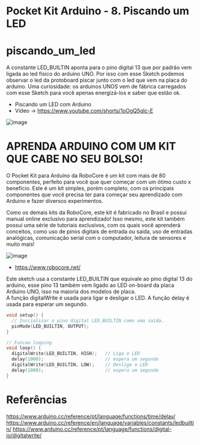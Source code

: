 # Pocket Kit Arduino - 8. Piscando um LED
# piscando_um_led

A constante LED_BUILTIN aponta para o pino digital 13 que por padrão vem ligada ao led físico do arduino UNO. 
Por isso com esse Sketch podemos observar o led da protoboard piscar junto com o led que vem na placa do arduino. 
Uma curiosidade: os arduinos UNOS vem de fábrica carregados com esse Sketch para você apenas energizá-los e saber que estão ok.

- Piscando um LED com Arduino
- Vídeo -> https://www.youtube.com/shorts/1oOgQ5glc-E

![image](https://github.com/jorgeluige/piscando_um_led/assets/37905961/f66d99e3-feb0-4fbb-ab03-66e2543dbfcd)







# APRENDA ARDUINO COM UM KIT QUE CABE NO SEU BOLSO!
O Pocket Kit para Arduino da RoboCore é um kit com mais de 80 componentes, perfeito para você que quer começar com um ótimo custo x benefício. Este é um kit simples, porém completo, com os principais componentes que você precisa ter para começar seu aprendizado com Arduino e fazer diversos experimentos.

Como os demais kits da RoboCore, este kit é fabricado no Brasil e possui manual online exclusivo para aprendizado! Isso mesmo, este kit também possui uma série de tutoriais exclusivos, com os quais você aprenderá conceitos, como uso de pinos digitais de entrada ou saída, uso de entradas analógicas, comunicação serial com o computador, leitura de sensores e muito mais!

![image](https://github.com/user-attachments/assets/9afec2a1-a0c4-4b33-a741-73dfc2f319fc)

- https://www.robocore.net/



Este sketch usa a constante LED_BUILTIN que equivale ao pino digital 13 do arduino, esse pino 13 também vem ligado ao LED on-board da placa Arduino UNO, isso na maioria dos modelos de placa.  
A função digitalWrite é usada para ligar e desligar o LED. 
A função delay é usada para esperar um segundo. 

```c
void setup() {
  // Inicializar o pino digital LED_BUILTIN como uma saída.
  pinMode(LED_BUILTIN, OUTPUT);
}

// Funcao looping 
void loop() {
  digitalWrite(LED_BUILTIN, HIGH);   // Liga o LED 
  delay(1000);                       // espera um segundo
  digitalWrite(LED_BUILTIN, LOW);    // Desliga o LED
  delay(1000);                       // espera um segundo
}
```


# Referências
https://www.arduino.cc/reference/pt/language/functions/time/delay/
https://www.arduino.cc/reference/en/language/variables/constants/ledbuiltin/
https://www.arduino.cc/reference/pt/language/functions/digital-io/digitalwrite/


